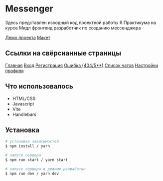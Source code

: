 # Messenger

Здесь представлен исходный код проектной работы Я.Практикума на курсе Мидл фронтенд разработчик по созданию мессенджера

[Демо проекта](https://scoruja-middle-messenger.netlify.app/)
[Макет](https://www.figma.com/file/T2omafwn4rluU1P8VgLr7e/middle.messenger.yandex.praktikum?type=design&node-id=0-1&mode=design&t=ah4xWqUcbjeVN678-0)

## Ссылки на свёрсианные страницы

[Главная](https://scoruja-middle-messenger.netlify.app/)
[Вход](https://scoruja-middle-messenger.netlify.app/pages/signin)
[Регистрация](https://scoruja-middle-messenger.netlify.app/pages/signup)
[Ошибка (404/5\*\*)](https://scoruja-middle-messenger.netlify.app/pages/dfdrsfdf)
[Список чатов](https://scoruja-middle-messenger.netlify.app/pages/main)
[Настройки профиля](https://scoruja-middle-messenger.netlify.app/pages/profile)

## Что использовалось

- HTML/CSS
- Javascript
- Vite
- Handlebars

## Установка

```bash
# установка зависимостей
$ npm install / yarn

# запуск сервера
$ npm run start / yarn start

# запуск сервера в режиме разработки
$ npm run dev / yarn dev
```
